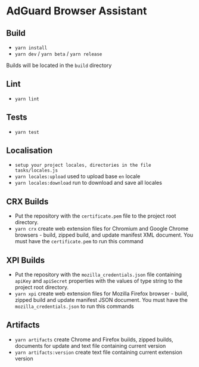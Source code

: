 # AdGuard Browser Assistant

## Build
* `yarn install`
* `yarn dev` / `yarn beta` / `yarn release`

Builds will be located in the `build` directory

## Lint
* `yarn lint`

## Tests
* `yarn test`

## Localisation
* `setup your project locales, directories in the file tasks/locales.js`
* `yarn locales:upload` used to upload base `en` locale
* `yarn locales:download` run to download and save all locales

## CRX Builds
* Put the repository with the `certificate.pem` file to the project root directory. 
* `yarn crx` create web extension files for Chromium and Google Chrome browsers - build, zipped build, and update manifest XML document. You must have the `certificate.pem` to run this command

## XPI Builds
* Put the repository with the `mozilla_credentials.json` file containing `apiKey` and `apiSecret` properties with the values of type string to the project root directory. 
* `yarn xpi` create web extension files for Mozilla Firefox browser - build, zipped build and update manifest JSON document. You must have the `mozilla_credentials.json` to run this commands

## Artifacts
* `yarn artifacts` create Chrome and Firefox builds, zipped builds, documents for update and text file containing current version
* `yarn artifacts:version` create text file containing current extension version
